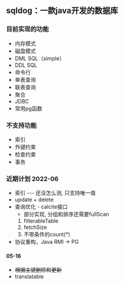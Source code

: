 ## sqldog：一款java开发的数据库

### 目前实现的功能
- 内存模式
- 磁盘模式
- DML SQL（simple）
- DDL SQL
- 命令行
- 单表查询
- 联表查询
- 聚合
- JDBC
- 常用pg函数

### 不支持功能
- 索引
- 外键约束
- 检查约束
- 事务

### 近期计划 2022-06
- 索引 --- 还没怎么测, 只支持唯一值
- update + delete
- 查询优化 - calcite接口 
  - 部分实现, 分组和排序还需要fullScan
  1. filterableTable
  2. fetchSize
  3. 不带条件的count(*)
- 协议重构，Java RMI -> PG

#### 05-16
- ~~根据主键删除和更新~~
- translatable
